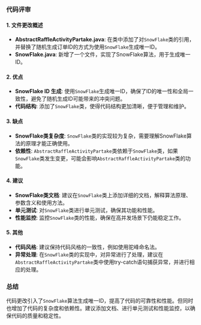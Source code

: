 ### 代码评审

#### 1. 文件更改概述
- **AbstractRaffleActivityPartake.java**: 在类中添加了对`SnowFlake`类的引用，并替换了随机生成订单ID的方式为使用`SnowFlake`生成唯一ID。
- **SnowFlake.java**: 新增了一个文件，实现了SnowFlake算法，用于生成唯一ID。

#### 2. 优点
- **SnowFlake ID 生成**: 使用`SnowFlake`生成唯一ID，确保了ID的唯一性和全局一致性，避免了随机生成ID可能带来的冲突问题。
- **代码结构**: 添加了`SnowFlake`类，使得代码结构更加清晰，便于管理和维护。

#### 3. 缺点
- **SnowFlake类复杂度**: `SnowFlake`类的实现较为复杂，需要理解SnowFlake算法的原理才能正确使用。
- **依赖性**: `AbstractRaffleActivityPartake`类依赖于`SnowFlake`类，如果`SnowFlake`类发生变更，可能会影响`AbstractRaffleActivityPartake`类的功能。

#### 4. 建议
- **SnowFlake类文档**: 建议在`SnowFlake`类上添加详细的文档，解释算法原理、参数含义和使用方法。
- **单元测试**: 对`SnowFlake`类进行单元测试，确保其功能和性能。
- **性能监控**: 监控`SnowFlake`类的性能，确保在高并发场景下仍能稳定工作。

#### 5. 其他
- **代码风格**: 建议保持代码风格的一致性，例如使用驼峰命名法。
- **异常处理**: 在`SnowFlake`类的实现中，对异常进行了处理，建议在`AbstractRaffleActivityPartake`类中使用try-catch语句捕获异常，并进行相应的处理。

### 总结
代码更改引入了`SnowFlake`算法生成唯一ID，提高了代码的可靠性和性能。但同时也增加了代码的复杂度和依赖性。建议添加文档、进行单元测试和性能监控，以确保代码的质量和稳定性。